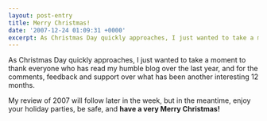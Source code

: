 ```yaml
---
layout: post-entry
title: Merry Christmas!
date: '2007-12-24 01:09:31 +0000'
excerpt: As Christmas Day quickly approaches, I just wanted to take a moment to thank everyone who has read my humble blog over the last year
---
```

As Christmas Day quickly approaches, I just wanted to take a moment to thank everyone who has read my humble blog over the last year, and for the comments, feedback and support over what has been another interesting 12 months.

My review of 2007 will follow later in the week, but in the meantime, enjoy your holiday parties, be safe, and **have a very Merry Christmas!**